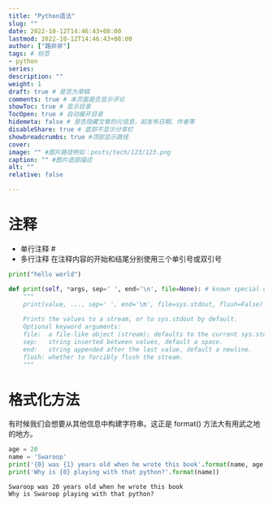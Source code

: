 ```yaml
---
title: "Python语法"
slug: ""
date: 2022-10-12T14:46:43+08:00
lastmod: 2022-10-12T14:46:43+08:00
author: ["路非非"]
tags: # 标签
- python
series:
description: ""
weight: 1
draft: true # 是否为草稿
comments: true # 本页面是否显示评论
showToc: true # 显示目录
TocOpen: true # 自动展开目录
hidemeta: false # 是否隐藏文章的元信息，如发布日期、作者等
disableShare: true # 底部不显示分享栏
showbreadcrumbs: true #顶部显示路径
cover:
image: "" #图片路径例如：posts/tech/123/123.png
caption: "" #图片底部描述
alt: ""
relative: false

---
```


# 注释
- 单行注释 #
- 多行注释 在注释内容的开始和结尾分别使用三个单引号或双引号

```python {linenos=true}
print("hello world")

def print(self, *args, sep=' ', end='\n', file=None): # known special case of print
    """
    print(value, ..., sep=' ', end='\n', file=sys.stdout, flush=False)
    
    Prints the values to a stream, or to sys.stdout by default.
    Optional keyword arguments:
    file:  a file-like object (stream); defaults to the current sys.stdout.
    sep:   string inserted between values, default a space.
    end:   string appended after the last value, default a newline.
    flush: whether to forcibly flush the stream.
    """
```

# 格式化方法

有时候我们会想要从其他信息中构建字符串。这正是 format() 方法大有用武之地的地方。

```python {linenos=true}
age = 20
name = 'Swaroop'
print('{0} was {1} years old when he wrote this book'.format(name, age))
print('Why is {0} playing with that python?'.format(name))
```

```
Swaroop was 20 years old when he wrote this book
Why is Swaroop playing with that python?
```